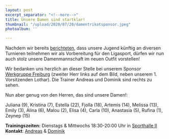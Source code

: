 ```yaml
---
layout: post
excerpt_separator: "<!--more-->"
title: Unsere Damen sind startklar!
thumbnail: "/upload/2020/07/20/damentrikotsponsor.jpeg"
photoalbum: ''

---
```

Nachdem wir bereits [berichteten](/neues-outfit-fur-unsere-jugend/), dass unsere Jugend künftig an diversen Turnieren teilnehmen wir als Vorbereitung für den Ligasport, dürfen wir nun auch stolz unsere Damenmannschaft im neuen Outfit vorstellen!

Wir bedanken uns herzlich an dieser Stelle bei unserem Sponsor [Werkgruppe Freiburg](https://www.werkgruppe-freiburg.de/) (zweiter Herr links auf dem Bild, neben unserem 1. Vorsitzenden Lothar). Die Trainer Andreas und Dominik sind rechts zu sehen.

Nun aber genug von den Herren, das sind unsere Damen!:

Juliana (9), Kristina (7), Estella (22), Fjolla (18), Artemis (14), Melissa (13), Emily (3), Alina (6), Malou (2), Elisa (4), Carla (10), Anastasia (5), Rufina (1), Zeynep (15)

**Trainingszeiten:** Dienstags & Mittwochs 18:30-20:00 Uhr in [Sporthalle II](https://goo.gl/maps/g3XhvCS9gpR2)  
**Kontakt**: [Andreas](mailto:andreas@vcmuellheim.de) & [Dominik](mailto:dominik@vcmuellheim.de)